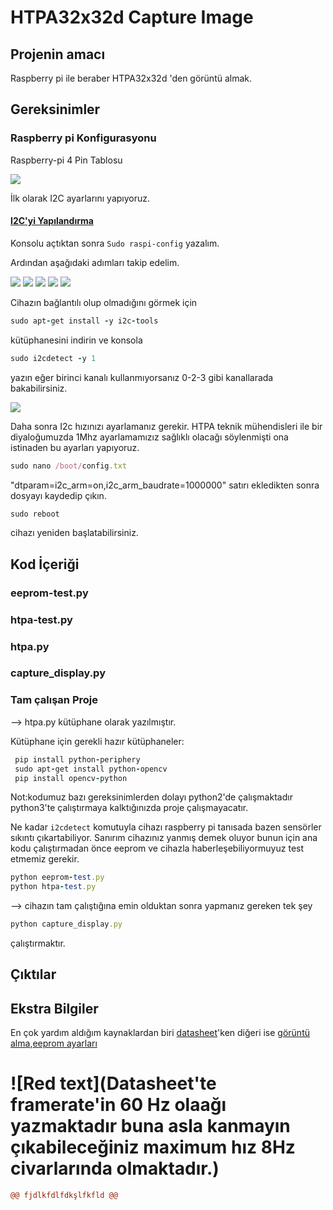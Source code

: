 # HTPA32x32d Capture Image

## Projenin amacı
Raspberry pi ile beraber HTPA32x32d 'den görüntü almak.


## Gereksinimler


### Raspberry pi Konfigurasyonu


Raspberry-pi 4 Pin Tablosu


<img src="Markdown/images/raspberry-pi-4.png">


İlk olarak I2C ayarlarını yapıyoruz.


#### [I2C'yi Yapılandırma](https://learn.adafruit.com/adafruits-raspberry-pi-lesson-4-gpio-setup/configuring-i2c)


Konsolu açtıktan sonra `Sudo raspi-config` yazalım.


Ardından aşağıdaki adımları takip edelim.

<img src="Markdown/images/learn_raspberry_pi_interfacing.png">
<img src="Markdown/images/learn_raspberry_pi_advancedopt.png">
<img src="Markdown/images/learn_raspberry_pi_i2c.png">
<img src="Markdown/images/learn_raspberry_pi_wouldyoukindly.png">
<img src="Markdown/images/learn_raspberry_pi_i2ckernel.png">
                
                
Cihazın bağlantılı olup olmadığını görmek için 
```ruby 
sudo apt-get install -y i2c-tools
``` 
kütüphanesini indirin ve konsola    
```ruby 
sudo i2cdetect -y 1
```
yazın eğer birinci kanalı kullanmıyorsanız 0-2-3 gibi kanallarada bakabilirsiniz.                    

<img src="Markdown/images/learn_raspberry_pi_i2c-detect.png">
              
Daha sonra I2c hızınızı ayarlamanız gerekir. HTPA teknik mühendisleri ile bir diyaloğumuzda 1Mhz ayarlamamızız sağlıklı olacağı söylenmişti ona istinaden bu ayarları yapıyoruz.
 
 ```ruby
 sudo nano /boot/config.txt
 ```
 
 
 "dtparam=i2c_arm=on,i2c_arm_baudrate=1000000" satırı ekledikten sonra dosyayı kaydedip çıkın.
 
 
 ```ruby 
 sudo reboot
 ```
 cihazı yeniden başlatabilirsiniz.

                
## Kod İçeriği
### eeprom-test.py
### htpa-test.py
### htpa.py
### capture_display.py

### Tam çalışan Proje

--> htpa.py kütüphane olarak yazılmıştır.

Kütüphane için gerekli hazır kütüphaneler:
```ruby
 pip install python-periphery
 sudo apt-get install python-opencv
 pip install opencv-python
```


Not:kodumuz bazı gereksinimlerden dolayı python2'de çalışmaktadır python3'te çalıştırmaya kalktığınızda proje çalışmayacatır.

Ne kadar `i2cdetect` komutuyla cihazı raspberry pi tanısada bazen sensörler sıkıntı çıkartabiliyor. Sanırım cihazınız yanmış demek oluyor bunun için ana kodu çalıştırmadan önce eeprom ve cihazla haberleşebiliyormuyuz test etmemiz gerekir.


```ruby
python eeprom-test.py
python htpa-test.py
```

--> cihazın tam çalıştığına emin olduktan sonra yapmanız gereken tek şey 
```ruby 
python capture_display.py
```
çalıştırmaktır.
## Çıktılar

## Ekstra Bilgiler

En çok yardım aldığım kaynaklardan biri [datasheet](https://www.prwa.com/sites/default/files/files-webpage/2020/3878/thermal-imaging-sensor-specs.pdf)'ken diğeri ise [görüntü alma](http://exclav.es/2016/10/26/talkin-ir/),[eeprom ayarları](http://exclav.es/2016/12/13/calibrating-heimann/)


 # ![Red text](Datasheet'te framerate'in 60 Hz olaağı yazmaktadır buna asla kanmayın çıkabileceğiniz maximum hız 8Hz civarlarında olmaktadır.)
 ```diff
@@ fjdlkfdlfdkşlfkfld @@
```
